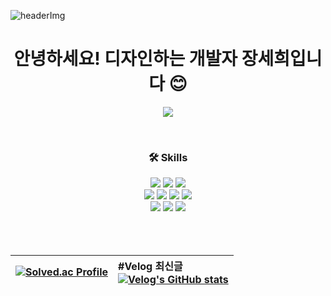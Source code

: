![headerImg](https://github.com/julia8024/julia8024/assets/79641953/701d0349-c82e-4363-8512-b09d0325ba94)

<div align="center">


# 안녕하세요! 디자인하는 개발자 장세희입니다 :blush:

<a href="https://velog.io/@julia8024/posts" target="_blank"><img src="https://img.shields.io/badge/Blog-20C997?style=for-the-badge&logo=velog&logoColor=ffffff"/></a>


<br>

### 🛠 Skills

<img src="https://img.shields.io/badge/Next.js-000000?style=for-the-badge&logo=nextdotjs&logoColor=ffffff"/>
<img src="https://img.shields.io/badge/JavaScript-F7DF1E?style=for-the-badge&logo=JavaScript&logoColor=ffffff"/>
<img src="https://img.shields.io/badge/TypeScript-3078C6?style=for-the-badge&logo=TypeScript&logoColor=ffffff"/>
<br>
<img src="https://img.shields.io/badge/Swift-F05138?style=for-the-badge&logo=Swift&logoColor=ffffff"/>
<img src="https://img.shields.io/badge/Python-3776AB?style=for-the-badge&logo=Python&logoColor=ffffff"/>
<img src="https://img.shields.io/badge/HTML5-E34F26?style=for-the-badge&logo=HTML5&logoColor=ffffff"/>
<img src="https://img.shields.io/badge/CSS3-1572B6?style=for-the-badge&logo=CSS3&logoColor=ffffff"/>
<br>
<img src="https://img.shields.io/badge/Figma-F24E1E?style=for-the-badge&logo=Figma&logoColor=ffffff"/>
<img src="https://img.shields.io/badge/Slack-4A154B?style=for-the-badge&logo=slack&logoColor=ffffff"/>
<img src="https://img.shields.io/badge/Notion-000000?style=for-the-badge&logo=notion&logoColor=ffffff"/>


<br>
<br>
<br>
<br>


| [![Solved.ac Profile](http://mazassumnida.wtf/api/v2/generate_badge?boj=julia8024)](https://solved.ac/julia8024/) | #Velog 최신글 <br> [![Velog's GitHub stats](https://velog-readme-stats.vercel.app/api?name=julia8024)](https://velog.io/@julia8024/posts) |
| :---: | :--- |



<br>
<br>

</div>
